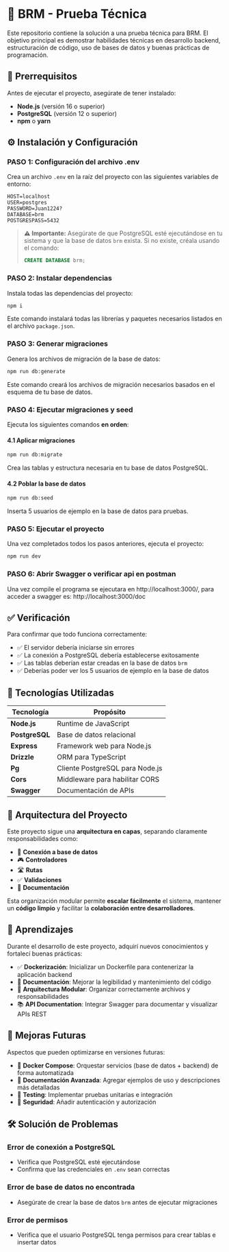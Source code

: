 # 🚀 BRM - Prueba Técnica

Este repositorio contiene la solución a una prueba técnica para BRM. El objetivo principal es demostrar habilidades técnicas en desarrollo backend, estructuración de código, uso de bases de datos y buenas prácticas de programación.

## 🔧 Prerrequisitos

Antes de ejecutar el proyecto, asegúrate de tener instalado:

- **Node.js** (versión 16 o superior)
- **PostgreSQL** (versión 12 o superior)
- **npm** o **yarn**

## ⚙️ Instalación y Configuración

### PASO 1: Configuración del archivo .env

Crea un archivo `.env` en la raíz del proyecto con las siguientes variables de entorno:

```env
HOST=localhost
USER=postgres
PASSWORD=Juan1224?
DATABASE=brm
POSTGRESPASS=5432
```

> **⚠️ Importante:** Asegúrate de que PostgreSQL esté ejecutándose en tu sistema y que la base de datos `brm` exista. Si no existe, créala usando el comando:
> ```sql
> CREATE DATABASE brm;
> ```

### PASO 2: Instalar dependencias

Instala todas las dependencias del proyecto:

```bash
npm i
```

Este comando instalará todas las librerías y paquetes necesarios listados en el archivo `package.json`.

### PASO 3: Generar migraciones

Genera los archivos de migración de la base de datos:

```bash
npm run db:generate
```

Este comando creará los archivos de migración necesarios basados en el esquema de tu base de datos.

### PASO 4: Ejecutar migraciones y seed

Ejecuta los siguientes comandos **en orden**:

#### 4.1 Aplicar migraciones
```bash
npm run db:migrate
```
Crea las tablas y estructura necesaria en tu base de datos PostgreSQL.

#### 4.2 Poblar la base de datos
```bash
npm run db:seed
```
Inserta 5 usuarios de ejemplo en la base de datos para pruebas.

### PASO 5: Ejecutar el proyecto

Una vez completados todos los pasos anteriores, ejecuta el proyecto:

```bash
npm run dev
```

### PASO 6: Abrir Swagger o verificar api en postman

Una vez compile el programa se ejecutara en http://localhost:3000/, para acceder a swagger es: http://localhost:3000/doc

## ✅ Verificación

Para confirmar que todo funciona correctamente:

- ✅ El servidor debería iniciarse sin errores
- ✅ La conexión a PostgreSQL debería establecerse exitosamente
- ✅ Las tablas deberían estar creadas en la base de datos `brm`
- ✅ Deberías poder ver los 5 usuarios de ejemplo en la base de datos

## 🔧 Tecnologías Utilizadas

| Tecnología | Propósito |
|------------|-----------|
| **Node.js** | Runtime de JavaScript |
| **PostgreSQL** | Base de datos relacional |
| **Express** | Framework web para Node.js |
| **Drizzle** | ORM para TypeScript |
| **Pg** | Cliente PostgreSQL para Node.js |
| **Cors** | Middleware para habilitar CORS |
| **Swagger** | Documentación de APIs |

## 🧱 Arquitectura del Proyecto

Este proyecto sigue una **arquitectura en capas**, separando claramente responsabilidades como:

- 🔌 **Conexión a base de datos**
- 🎮 **Controladores**
- 🛣️ **Rutas**
- ✅ **Validaciones**
- 📖 **Documentación**

Esta organización modular permite **escalar fácilmente** el sistema, mantener un **código limpio** y facilitar la **colaboración entre desarrolladores**.

## 🧠 Aprendizajes

Durante el desarrollo de este proyecto, adquirí nuevos conocimientos y fortalecí buenas prácticas:

- ✅ **Dockerización**: Inicializar un Dockerfile para contenerizar la aplicación backend
- 📝 **Documentación**: Mejorar la legibilidad y mantenimiento del código
- 🧱 **Arquitectura Modular**: Organizar correctamente archivos y responsabilidades
- 📚 **API Documentation**: Integrar Swagger para documentar y visualizar APIs REST

## 🔧 Mejoras Futuras

Aspectos que pueden optimizarse en versiones futuras:

- 🐳 **Docker Compose**: Orquestar servicios (base de datos + backend) de forma automatizada
- 📖 **Documentación Avanzada**: Agregar ejemplos de uso y descripciones más detalladas
- 🧪 **Testing**: Implementar pruebas unitarias e integración
- 🔐 **Seguridad**: Añadir autenticación y autorización

## 🛠️ Solución de Problemas

### Error de conexión a PostgreSQL
- Verifica que PostgreSQL esté ejecutándose
- Confirma que las credenciales en `.env` sean correctas

### Error de base de datos no encontrada
- Asegúrate de crear la base de datos `brm` antes de ejecutar migraciones

### Error de permisos
- Verifica que el usuario PostgreSQL tenga permisos para crear tablas e insertar datos
